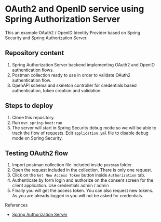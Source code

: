 # OAuth2 and OpenID service using Spring Authorization Server

This an example OAuth2 / OpenID Identity Provider based on Spring Security and Spring Authorization Server.

## Repository content

1. Spring Authorization Server backend implementing OAuth2 and OpenID authentication flows.
2. Postman collection ready to use in order to validate OAuth2 authentication flow.
3. OpenAPI schema and skeleton controller for credentials based authentication, token creation and validation.

## Steps to deploy
1. Clone this repository.
2. Run `mvn spring-boot:run`
3. The server will start in Spring Security debug mode so we will be able to track the flow of requests. Edit `application.yml` file to disable debug mode on Spring Security.

## Testing OAuth2 flow
1. Import postman collection file included inside `postman` folder.
2. Open the request included in the collection. There is only one request.
3. Click on the `Get New Access Token` button inside `Authorization` tab.
4. Authenticate by form login and authorize on the consent screen for the client application. Use credentials admin / admin
5. Finally you will get the access token. You can also request new tokens. As you are already logged in you will not be asked for credentials.

References
- [Spring Authorization Server](https://spring.io/projects/spring-authorization-server)
